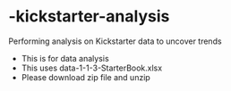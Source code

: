 # -kickstarter-analysis
Performing analysis on Kickstarter data to uncover trends
* This is for data analysis
* This uses data-1-1-3-StarterBook.xlsx
* Please download zip file and unzip
